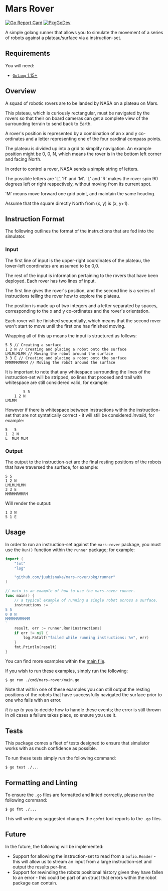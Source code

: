 # Mars Rover
[![Go Report Card](https://goreportcard.com/badge/github.com/juubisnake/mars-rover)](https://goreportcard.com/report/github.com/juubisnake/mars-rover)
[![PkgGoDev](https://pkg.go.dev/badge/github.com/juubisnake/mars-rover)](https://pkg.go.dev/github.com/juubisnake/mars-rover)

A simple golang runner that allows you to simulate the movement of a series of robots against a plateau/surface via a instruction-set.

## Requirements

You will need:
- [`Golang` 1.15+](https://golang.org/doc/install)

## Overview

A squad of robotic rovers are to be landed by NASA on a plateau on Mars.

This plateau, which is curiously rectangular, must be navigated by the rovers so that their on board cameras can get a complete view of the surrounding terrain to send back to Earth.

A rover's position is represented by a combination of an x and y co-ordinates and a letter representing one of the four cardinal compass points.

The plateau is divided up into a grid to simplify navigation. An example position might be 0, 0, N, which means the rover is in the bottom left corner and facing North.

In order to control a rover, NASA sends a simple string of letters.

The possible letters are 'L', 'R' and 'M'. 'L' and 'R' makes the rover spin 90 degrees left or right respectively, without moving from its current spot.

'M' means move forward one grid point, and maintain the same heading.

Assume that the square directly North from (x, y) is (x, y+1).

## Instruction Format

The following outlines the format of the instructions that are fed into the simulator.

### Input

The first line of input is the upper-right coordinates of the plateau, the lower-left coordinates are assumed to be 0,0.

The rest of the input is information pertaining to the rovers that have been deployed. Each rover has two lines of input.

The first line gives the rover's position, and the second line is a series of instructions telling the rover how to explore the plateau.

The position is made up of two integers and a letter separated by spaces, corresponding to the x and y co-ordinates and the rover's orientation.

Each rover will be finished sequentially, which means that the second rover won't start to move until the first one has finished moving.

Wrapping all of this up means the input is structured as follows:
```
5 5 // Creating a surface
1 2 N // Creating and placing a robot onto the surface
LMLMLMLMM // Moving the robot around the surface
3 3 E // Creating and placing a robot onto the surface
MMRMMRMRRM // Moving the robot around the surface
```
It is important to note that any whitespace surrounding the lines of the instruction-set will be stripped, so lines that proceed and trail with whitespace are still considered valid, for example:
```
        5 5
    1 2 N
LMLMM
```

However if there is whitespace between instructions within the instruction-set that are not syntatically correct - it will still be considered _invalid_, for example:
```
5   5
1  2 N
L  MLM MLM
```
### Output

The output to the instruction-set are the final resting positions of the robots that have traversed the surface, for example:
```
5 5
1 2 N
LMLMLMLMM
3 3 E
MMRMMRMRRM
```
Will render the output:
```
1 3 N
5 1 E
```
## Usage

In order to run an instruction-set against the `mars-rover` package, you must use the `Run()` function within the `runner` package; for example:
```go
import (
	"fmt"
	"log"

	"github.com/juubisnake/mars-rover/pkg/runner"
)

// main is an example of how to use the mars-rover runner.
func main() {
	// a typical example of running a single robot across a surface.
	instructions := `
5 5
0 0 N
MMMMMRMMMMM
`
	result, err := runner.Run(instructions)
	if err != nil {
		log.Fatalf("failed while running instructions: %v", err)
	}
	fmt.Println(result)
}
```

You can find more examples within the [main file](./cmd/mars-rover/main.go).

If you wish to run these examples, simply run the following:
```shell
$ go run ./cmd/mars-rover/main.go
```
Note that within one of these examples you can still output the resting positions of the robots that have successfully navigated the surface prior to one who fails with an error.

_It is up to you_ to decide how to handle these events; the error is still thrown in _all_ cases a failure takes place, so ensure you use it.

## Tests

This package comes a fleet of tests designed to ensure that simulator works with as much confidence as possible.

To run these tests simply run the following command:
```shell
$ go test ./...
```

## Formatting and Linting

To ensure the `.go` files are formatted and linted correctly, please run the following command:
```shell
$ go fmt ./... 
```
This will write any suggested changes the `gofmt` tool reports to the `.go` files.

## Future

In the future, the following will be implemented:
- Support for allowing the instruction-set to read from a `bufio.Reader` - this will allow us to stream an input from a large instruction-set and output the results per-line.
- Support for rewinding the robots positional history given they have fallen to an error - this could be part of an struct that errors within the robot package can contain.
